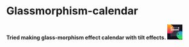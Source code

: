 <h1>Glassmorphism-calendar</>
  <br>
<h4>Tried making glass-morphism effect calendar with tilt effects.
  <img src="calendar_gif.gif" width="40" height="40" />
